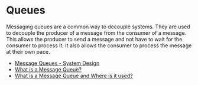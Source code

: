 # Queues

Messaging queues are a common way to decouple systems. They are used to decouple the producer of a message from the consumer of a message. This allows the producer to send a message and not have to wait for the consumer to process it. It also allows the consumer to process the message at their own pace.

- [Message Queues - System Design](https://dev.to/karanpratapsingh/system-design-the-complete-course-10fo#message-queues)
- [What is a Message Queue?](https://www.youtube.com/watch?v=xErwDaOc-Gs)
- [What is a Message Queue and Where is it used?](https://www.youtube.com/watch?v=oUJbuFMyBDk)
